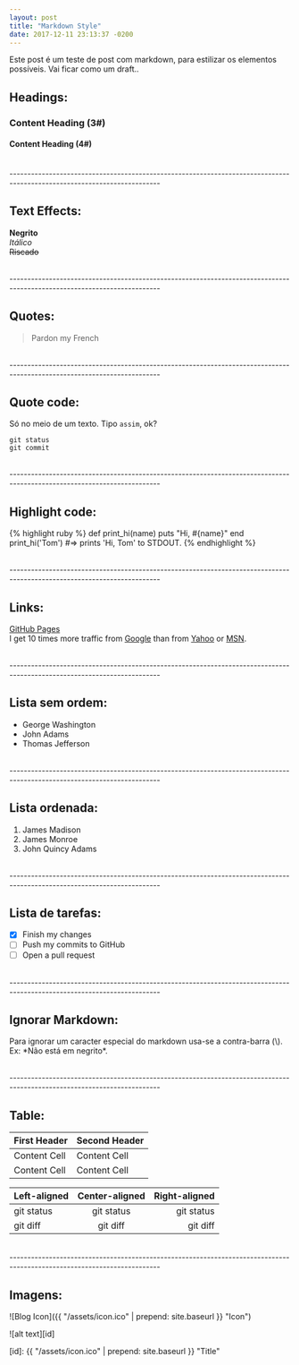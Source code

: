 ```yaml
---
layout: post
title: "Markdown Style"
date: 2017-12-11 23:13:37 -0200
---
```


Este post é um teste de post com markdown, para estilizar os elementos possíveis. Vai ficar como um draft..


## Headings:

### Content Heading (3#)
#### Content Heading (4#)

<br>------------------------------------------------------------------------------------------------------------------------<br>

## Text Effects:
**Negrito**	<br>
*Itálico* <br>
~~Riscado~~

<br>------------------------------------------------------------------------------------------------------------------------<br>

## Quotes:
> Pardon my French

<br>------------------------------------------------------------------------------------------------------------------------<br>

## Quote code:
Só no meio de um texto. Tipo ```assim```, ok?

``` 
git status 
git commit
```

<br>------------------------------------------------------------------------------------------------------------------------<br>

## Highlight code:

{% highlight ruby %}
def print_hi(name)
  puts "Hi, #{name}"
end
print_hi('Tom')
#=> prints 'Hi, Tom' to STDOUT.
{% endhighlight %}

<br>------------------------------------------------------------------------------------------------------------------------<br>

## Links:
[GitHub Pages](https://pages.github.com/)
<br>
I get 10 times more traffic from [Google][1] than from
[Yahoo][2] or [MSN][3].

[1]: http://google.com/        "Google"
[2]: http://search.yahoo.com/  "Yahoo Search"
[3]: http://search.msn.com/    "MSN Search"

<br>------------------------------------------------------------------------------------------------------------------------<br>

## Lista sem ordem:
- George Washington
- John Adams
- Thomas Jefferson

<br>------------------------------------------------------------------------------------------------------------------------<br>

## Lista ordenada:
1. James Madison
2. James Monroe
3. John Quincy Adams

<br>------------------------------------------------------------------------------------------------------------------------<br>

## Lista de tarefas:
- [x] Finish my changes
- [ ] Push my commits to GitHub
- [ ] Open a pull request

<br>------------------------------------------------------------------------------------------------------------------------<br>

## Ignorar Markdown:
Para ignorar um caracter especial do markdown usa-se a contra-barra (\\). Ex: \*Não está em negrito\*.

<br>------------------------------------------------------------------------------------------------------------------------<br>

## Table:

| First Header  | Second Header |
| ------------- | ------------- |
| Content Cell  | Content Cell  |
| Content Cell  | Content Cell  |

| Left-aligned | Center-aligned | Right-aligned |
| :---         |     :---:      |          ---: |
| git status   | git status     | git status    |
| git diff     | git diff       | git diff      |

<br>------------------------------------------------------------------------------------------------------------------------<br>

## Imagens:

![Blog Icon]({{ "/assets/icon.ico" | prepend: site.baseurl }} "Icon")

![alt text][id]

[id]: {{ "/assets/icon.ico" | prepend: site.baseurl }} "Title"


